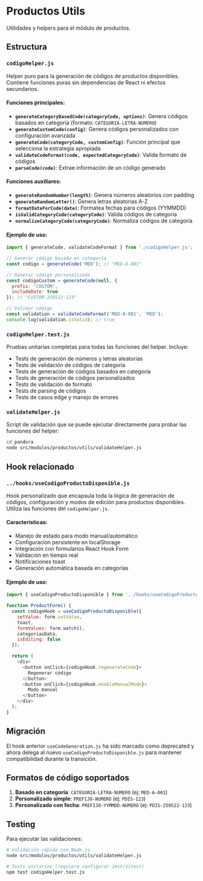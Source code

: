 # Productos Utils

Utilidades y helpers para el módulo de productos.

## Estructura

### `codigoHelper.js`

Helper puro para la generación de códigos de productos disponibles. Contiene funciones puras sin dependencias de React ni efectos secundarios.

#### Funciones principales:

- **`generateCategoryBasedCode(categoryCode, options)`**: Genera códigos basados en categoría (formato: `CATEGORIA-LETRA-NUMERO`)
- **`generateCustomCode(config)`**: Genera códigos personalizados con configuración avanzada
- **`generateCode(categoryCode, customConfig)`**: Función principal que selecciona la estrategia apropiada
- **`validateCodeFormat(code, expectedCategoryCode)`**: Valida formato de códigos
- **`parseCode(code)`**: Extrae información de un código generado

#### Funciones auxiliares:

- **`generateRandomNumber(length)`**: Genera números aleatorios con padding
- **`generateRandomLetter()`**: Genera letras aleatorias A-Z
- **`formatDateForCode(date)`**: Formatea fechas para códigos (YYMMDD)
- **`isValidCategoryCode(categoryCode)`**: Valida códigos de categoría
- **`normalizeCategoryCode(categoryCode)`**: Normaliza códigos de categoría

#### Ejemplo de uso:

```javascript
import { generateCode, validateCodeFormat } from './codigoHelper.js';

// Generar código basado en categoría
const codigo = generateCode('MED'); // "MED-A-001"

// Generar código personalizado
const codigoCustom = generateCode(null, {
  prefix: 'CUSTOM',
  includeDate: true
}); // "CUSTOM-250522-123"

// Validar código
const validation = validateCodeFormat('MED-A-001', 'MED');
console.log(validation.isValid); // true
```

### `codigoHelper.test.js`

Pruebas unitarias completas para todas las funciones del helper. Incluye:

- Tests de generación de números y letras aleatorias
- Tests de validación de códigos de categoría
- Tests de generación de códigos basados en categoría
- Tests de generación de códigos personalizados
- Tests de validación de formato
- Tests de parsing de códigos
- Tests de casos edge y manejo de errores

### `validateHelper.js`

Script de validación que se puede ejecutar directamente para probar las funciones del helper:

```bash
cd pandora
node src/modulos/productos/utils/validateHelper.js
```

## Hook relacionado

### `../hooks/useCodigoProductoDisponible.js`

Hook personalizado que encapsula toda la lógica de generación de códigos, configuración y modos de edición para productos disponibles. Utiliza las funciones del `codigoHelper.js`.

#### Características:

- Manejo de estado para modo manual/automático
- Configuración persistente en localStorage
- Integración con formularios React Hook Form
- Validación en tiempo real
- Notificaciones toast
- Generación automática basada en categorías

#### Ejemplo de uso:

```javascript
import { useCodigoProductoDisponible } from '../hooks/useCodigoProductoDisponible.js';

function ProductForm() {
  const codigoHook = useCodigoProductoDisponible({
    setValue: form.setValue,
    toast,
    formValues: form.watch(),
    categoriasData,
    isEditing: false
  });

  return (
    <div>
      <button onClick={codigoHook.regenerateCode}>
        Regenerar código
      </button>
      <button onClick={codigoHook.enableManualMode}>
        Modo manual
      </button>
    </div>
  );
}
```

## Migración

El hook anterior `useCodeGeneration.js` ha sido marcado como deprecated y ahora delega al nuevo `useCodigoProductoDisponible.js` para mantener compatibilidad durante la transición.

## Formatos de código soportados

1. **Basado en categoría**: `CATEGORIA-LETRA-NUMERO` (ej: `MED-A-001`)
2. **Personalizado simple**: `PREFIJO-NUMERO` (ej: `PDIS-123`)
3. **Personalizado con fecha**: `PREFIJO-YYMMDD-NUMERO` (ej: `PDIS-250522-123`)

## Testing

Para ejecutar las validaciones:

```bash
# Validación rápida con Node.js
node src/modulos/productos/utils/validateHelper.js

# Tests unitarios (requiere configurar Jest/Vitest)
npm test codigoHelper.test.js
```